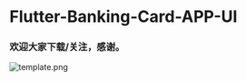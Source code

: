 # Flutter-Banking-Card-APP-UI

### 欢迎大家下载/关注，感谢。

![template.png](https://s2.loli.net/2022/11/23/KtxzMa46ZV7mg9s.png)
